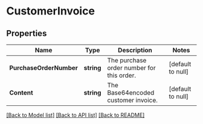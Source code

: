 # CustomerInvoice

## Properties
Name | Type | Description | Notes
------------ | ------------- | ------------- | -------------
**PurchaseOrderNumber** | **string** | The purchase order number for this order. | [default to null]
**Content** | **string** | The Base64encoded customer invoice. | [default to null]

[[Back to Model list]](../README.md#documentation-for-models) [[Back to API list]](../README.md#documentation-for-api-endpoints) [[Back to README]](../README.md)

